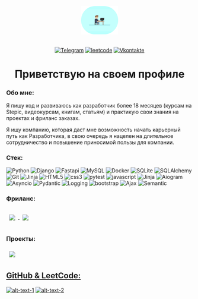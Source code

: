 
<div align="center">
  <img src="https://github.com/xxz911/xxz911/blob/main/managertyping-2.gif?raw=false" width="20%" height="20%" />
</div>
<div align="center">
  <img src="https://komarev.com/ghpvc/?username=xxz911&style=flat-square&color=blue" alt=""/>
</div>
<div align="center">

  <a href="https://t.me/NikkoKoval">![Telegram](https://img.shields.io/badge/-Telegram-090909?style=for-the-badge&logo=telegram&logoColor=27A0D9)</a>
  <a href="https://leetcode.com/xxz911/">![leetcode](https://img.shields.io/badge/-leetcode-090909?style=for-the-badge&logo=leetcode&logoColor=007BB6)</a>
  <a href="https://vk.com/id147757568">![Vkontakte](https://img.shields.io/badge/-Vkontakte-090909?style=for-the-badge&logo=Vk&logoColor=4F7DB3)</a>
</div> 


<div align="center">
  <h1>Приветствую на своем профиле</h1>
</div>


### Обо мне:
Я пишу код и развиваюсь как разработчик более 18 месяцев (курсам на Stepic, видеокурсам, книгам, статьям) и практикую свои знания на проектах и фриланс заказах.

Я ищу компанию, которая даст мне возможность начать карьерный путь как Разработчика, в свою очередь я нацелен на длительное сотрудничество и повышение приносимой пользы для компании.

### Стек:
![Python](https://img.shields.io/badge/-Python-090909?style=for-the-badge&logo=Python&logoColor=47C5FB)
![Django](https://img.shields.io/badge/-Django-090909?style=for-the-badge&logo=Django&logoColor=097CDB)
![Fastapi](https://img.shields.io/badge/-Fastapi-090909?style=for-the-badge&logo=Fastapi&logoColor=F8C52C)
![MySQL](https://img.shields.io/badge/-MySQL-090909?style=for-the-badge&logo=MySQL&logoColor=F88C00)
![Docker](https://img.shields.io/badge/-Docker-090909?style=for-the-badge&logo=Docker&logoColor=E9D54D)
![SQLite](https://img.shields.io/badge/-SQLite-090909?style=for-the-badge&logo=SQLite&logoColor=E5D3FF)
![SQLAlchemy](https://img.shields.io/badge/-SQLAlchemy-090909?style=for-the-badge&logo=SQLAlchemy&logoColor=6296CC)
![Git](https://img.shields.io/badge/-Git-090909?style=for-the-badge&logo=Git&logoColor=47C5FB)
![Jinja](https://img.shields.io/badge/-Jinja-090909?style=for-the-badge&logo=Jinja&logoColor=097CDB)
![HTML5](https://img.shields.io/badge/-HTML5-090909?style=for-the-badge&logo=HTML5&logoColor=F8C52C)
![css3](https://img.shields.io/badge/-css3-090909?style=for-the-badge&logo=css3&logoColor=F88C00)
![pytest](https://img.shields.io/badge/-pytest-090909?style=for-the-badge&logo=pytest&logoColor=E9D54D)
![javascript](https://img.shields.io/badge/-javascript-090909?style=for-the-badge&logo=javascript&logoColor=E5D3FF)
![Jinja](https://img.shields.io/badge/-Jinja-090909?style=for-the-badge&logo=Jinja&logoColor=097CDB)
![Aiogram](https://img.shields.io/badge/-Aiogram-090909?style=for-the-badge&logo=Aiogram&logoColor=F8C52C)
![Asyncio](https://img.shields.io/badge/-Asyncio-090909?style=for-the-badge&logo=Asyncio&logoColor=F88C00)
![Pydantic](https://img.shields.io/badge/-Pydantic-090909?style=for-the-badge&logo=Pydantic&logoColor=E9D54D)
![Logging](https://img.shields.io/badge/-Logging-090909?style=for-the-badge&logo=Logging&logoColor=E5D3FF)
![bootstrap](https://img.shields.io/badge/-bootstrap-090909?style=for-the-badge&logo=bootstrap&logoColor=47C5FB)
![Ajax](https://img.shields.io/badge/-Ajax-090909?style=for-the-badge&logo=Ajax&logoColor=F8C52C)
![Semantic](https://img.shields.io/badge/-Semantic-090909?style=for-the-badge&logo=Semantic&logoColor=E9D54D)

### Фриланс:

<a href="https://github.com/xxz911/web-site__Poyasni_Za_Gistu__">
  <img align="center" style="margin:1rem 0.5rem" src="https://github-readme-stats.vercel.app/api/pin/?username=xxz911&hide_border=true&repo=web-site__Poyasni_Za_Gistu__&title_color=f90&text_color=f2f3f4&icon_color=a30025&bg_color=3b444b" />
</a>
<a href="https://github.com/xxz911/AutoCostsBot">
  <img align="center" style="margin:0.5rem" src="https://github-readme-stats.vercel.app/api/pin/?username=xxz911&hide_border=true&repo=AutoCostsBot&title_color=f90&text_color=f2f3f4&icon_color=a30025&bg_color=3b444b" />
</a>

### Проекты:
<a href="https://github.com/xxz911/Tasker_FastAPI">
  <img align="center" style="margin:0.5rem" src="https://github-readme-stats.vercel.app/api/pin/?username=xxz911&repo=Tasker_FastAPI&hide_border=true&title_color=f90&text_color=f2f3f4&icon_color=a30025&bg_color=3b444b" />



## GitHub & LeetCode:
[![alt-text-1](https://streak-stats.demolab.com?user=xxz911&theme=sunset-gradient&card_width=400)](https://github.com/xxz911) [![alt-text-2](https://leetcode-stats-six.vercel.app/api?username=xxz911&theme=dark&card_width=300)](https://leetcode.com/xxz911/)




